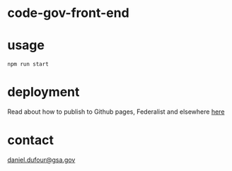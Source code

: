 # code-gov-front-end

# usage
```
npm run start
```

# deployment
Read about how to publish to Github pages, Federalist and elsewhere [here](DEPLOYMENT.md)

# contact
daniel.dufour@gsa.gov
